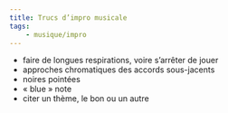 ```yaml
---
title: Trucs d’impro musicale
tags:
    - musique/impro
---
```


* faire de longues respirations, voire s’arrêter de jouer
* approches chromatiques des accords sous-jacents
* noires pointées
* « blue » note
* citer un thème, le bon ou un autre
